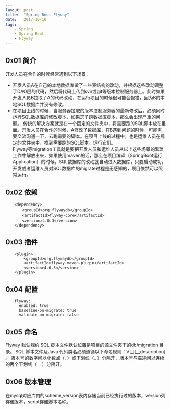 ```yaml
---
layout: post
title:  "Spring Boot Flyway"
date:   2017-10-10
tags:
    - Spring
    - Spring Boot
    - Flyway
---
```


## 0x01 简介
开发人员在合作的时候经常遇到以下场景：<br>
* 开发人员A在自己的本地数据库做了一些表结构的改动，并根据这些改动调整了DAO层的代码，然后将代码上传到svn或git等版本控制服务器上。此时如果开发人员B拉取了A的代码改动，在运行项目的时候很可能会报错，因为B的本地SQL数据库并没有修改。
* 在项目上线的时候，当服务器拉取的版本控制服务器的最新修改后，必须同时运行SQL数据库的修改脚本，如果忘了跑数据库脚本，那么会出现严重的问题。
传统的解决方案就是在一个固定的文件夹中，将需要跑的SQL脚本放在里面。开发人员在合作的时候，A修改了数据库，在B遇到问题的时候，可能需要交流沟通一下，去跑需要的脚本。在项目上线的过程中，也是运维人员在规定的文件夹中，找到需要跑的SQL脚本。运行它们。<br>
Flyway等migration工具就是要把开发人员和运维人员从以上这些场景的繁琐工作中解放出来，如果使用maven的话，那么在项目编译（SpringBoot运行Application）的时候，SQL数据库的改动就自动进入数据库，只要启动成功，开发或者运维人员对SQL数据库的migrate过程是无感知的，项目依然可以照常运行。

## 0x02 依赖

		<dependency>
		　　<groupId>org.flywaydb</groupId>
		　　<artifactId>flyway-core</artifactId>
		　　<version>4.0.3</version>
		</dependency>

## 0x03 插件

		<plugin>
			<groupId>org.flywaydb</groupId>
			<artifactId>flyway-maven-plugin</artifactId>
			<version>4.0.3</version>
		</plugin>

## 0x04 配置

		flyway:
		  enabled: true
		  baseline-on-migrate: true
		  validate-on-migrate: false
		  
## 0x05 命名
Flyway 默认规约 SQL 脚本文件默认位置是项目的源文件夹下的db/migration 目录。 
SQL 脚本文件及Java 代码类名必须遵循以下命名规则：V[\_][\_\_description] 。
版本号的数字间以小数点（. ）或下划线（_ ）分隔开，版本号与描述间以连续的两个下划线（\_\_ ）分隔开。

## 0x06 版本管理
在mysql对应库内的scheme_version表内存储当前已经执行过的版本，version列存储版本，script存储脚本名称。